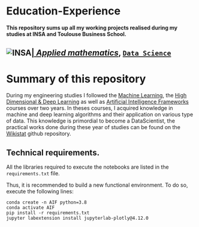 # Education-Experience

**This repository sums up all my working projects realised during my studies at INSA and Toulouse Business School.**

## <a href="http://www.insa-toulouse.fr/" ><img src="http://www.math.univ-toulouse.fr/~besse/Wikistat/Images/Logo_INSAvilletoulouse-RVB.png" style="float:left; max-width: 80px; display: inline" alt="INSA"/> |  [*Applied mathematics*](http://www.math.insa-toulouse.fr/fr/index.html), [`Data Science`](http://www.math.insa-toulouse.fr/fr/enseignement.html) 

# Summary of this repository

During my engineering studies I followed the [Machine Learning](https://github.com/wikistat/Apprentissage), the [High Dimensional & Deep Learning](https://github.com/wikistat/High-Dimensional-Deep-Learning) as well as [Artificial Intelligence Frameworks](https://github.com/wikistat/AI-Frameworks) courses over two years.
 In theses courses, I acquired knowledge in machine and deep learning algorithms and their application on various type of data. This knowledge is primordial to become a DataScientist, the practical works done during these year of studies can be found on the [Wikistat](https://github.com/wikistat) github repository. 









 
 ## Technical requirements. 
 
 All the libraries required to execute the notebooks are listed in the `requirements.txt` file. 
 
 Thus, it is recommended to build a new functional environment. To do so, execute the following lines:
 
 ```
conda create -n AIF python=3.8
conda activate AIF
pip install -r requirements.txt 
jupyter labextension install jupyterlab-plotly@4.12.0
```
